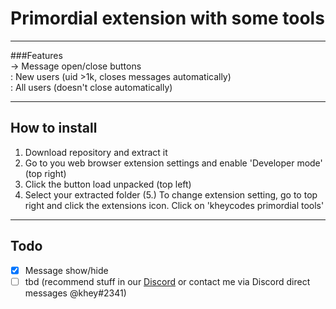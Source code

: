 # Primordial extension with some tools #
---
###Features  
-> Message open/close buttons  
: New users (uid >1k, closes messages automatically)  
: All users (doesn't close automatically)  

---  
## How to install ##
1. Download repository and extract it
2. Go to you web browser extension settings and enable 'Developer mode' (top right)
3. Click the button load unpacked (top left)
4. Select your extracted folder
(5.) To change extension setting, go to top right and click the extensions icon. Click on 'kheycodes primordial tools'
---
## Todo ###
- [x] Message show/hide
- [ ] tbd (recommend stuff in our [Discord](https://discord.gg/bestlua) or contact me via Discord direct messages @khey#2341)